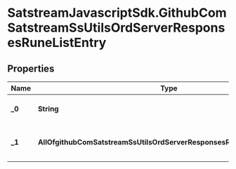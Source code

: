 # SatstreamJavascriptSdk.GithubComSatstreamSsUtilsOrdServerResponsesRuneListEntry

## Properties
Name | Type | Description | Notes
------------ | ------------- | ------------- | -------------
**_0** | **String** | The first element is the ID | [optional] 
**_1** | **AllOfgithubComSatstreamSsUtilsOrdServerResponsesRuneListEntryModel1** | The second element is the entry data | [optional] 

